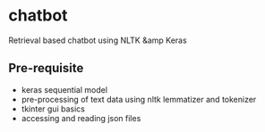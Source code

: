# chatbot

Retrieval based chatbot using NLTK &amp Keras

## Pre-requisite
- keras sequential model
- pre-processing of text data using nltk lemmatizer and tokenizer
- tkinter gui basics
- accessing and reading json files
